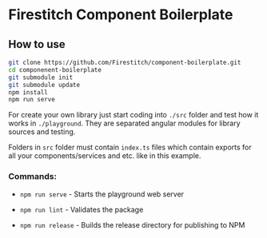 # Firestitch Component Boilerplate

## How to use

```bash
git clone https://github.com/Firestitch/component-boilerplate.git
cd componenent-boilerplate
git submodule init
git submodule update
npm install
npm run serve
```

For create your own library just start coding into `./src` folder and test how it works in
`./playground`. They are separated angular modules for library sources and testing.

Folders in `src` folder must contain `index.ts` files which contain exports for all your components/services and etc. like in this example.

### Commands:
- `npm run serve` - Starts the playground web server

- `npm run lint` - Validates the package

- `npm run release` - Builds the release directory for publishing to NPM

